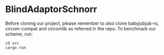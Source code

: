 # BlindAdaptorSchnorr
Before cloning our project, please remember to also clone babyjubjub-rs, circom-compat and circomlib as referred in the repo.
To benchmark our scheme, run:
```
cd src
cargo run
```
